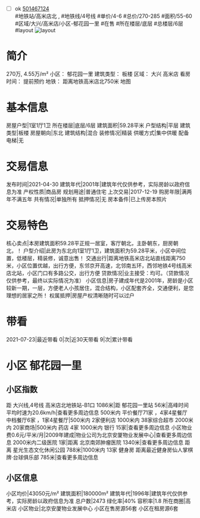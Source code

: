 - [ ] ok [501467124](https://bj.5i5j.com/ershoufang/501467124.html)  
 #地铁站/高米店北 ,  #地铁线/4号线
#单价/4-6 #总价/270-285 #面积/55-60   #区域/大兴/高米店/小区-郁花园一里 #在售 #所在楼层/底层 #总楼层/6层 #layout 
![layout](http://image2a.5i5j.com/bdir/layout/aca4e665613a4b85b24641344d2b4923.jpg_P5.jpg) 
# 简介 
 270万,  4.55万/m² 
小区： 郁花园一里
建筑类型： 板楼
区域： 大兴 高米店
看房时间： 提前预约
地铁： 距离地铁高米店北750米 地图
# 基本信息 
 房屋户型|1室1厅1卫
所在楼层|底层/6层
建筑面积|59.28平米
户型结构|平层
建筑类型|板楼
房屋朝向|东北
建筑结构|混合
装修情况|精装
供暖方式|集中供暖
配备电梯|无
# 交易信息 
 发布时间|2021-04-30
建筑年代|2001年|建筑年代仅供参考，实际房龄以政府信息为准
产权性质|商品房
规划用途|普通住宅
上次交易|2017-12-19
购房年限|满两年不满五年
共有情况|单独所有
抵押情况|无
房本备件|已上传房本照片
# 交易特色 
 核心卖点|本房建筑面积59.28平正规一居室，客厅朝北，主卧朝东，厨房朝北，！
户型介绍|此房为东北向1室1厅1卫，建筑面积为59.28平米，小区中间位置，低楼层，精装修，诚意出售！
交通出行|距离地铁高米店北站直线距离750米，小区位置优越，出行方便，东邻京开高速，北邻南五环，西邻地铁4号线高米店北站，小区门口有多路公交，出行方便
贷款情况|业主接受：均可。（贷款情况仅供参考，最终以实际情况为准）
小区信息|房子建成年代是2001年，房龄是小区较新一期，一层，方便老人小孩居住，混合结构，小区配套齐全，交通便利，是您理想的居家之所！
权属抵押|房屋产权清晰随时可以过户
# 带看 
 2021-07-23|最近带看	 0|次|近30天带看	 9|次|累计带看
# 小区 郁花园一里
## 小区指数 
 距 大兴线,4号线 高米店北地铁站-B1口 1086米|距 郁花园一里站 56米|高峰时间平均时速为20.6km/h|查看更多周边信息
500米内 平价餐厅71家 ，4家4星餐厅
中档餐厅6家 ，1家4星餐厅|500米内 2家便利店
1000米内 38家综合超市
2000米内 20家商场|500米内 药店 4家
1000米内 银行 15家|查看更多周边信息
小区物业费0.6元/平米/月|2009年建成|物业公司为北京安厦物业发展中心|查看更多周边信息
2000米内二级医院 1家|距离 北京南郊肿瘤医院  1340米|查看更多周边信息
距离 星光生态文化休闲公园 788米|1000米内 13家 健身房
距离最近健身房仙人掌棋牌·台球俱乐部 785米|查看更多周边信息
## 小区信息 
 小区均价|43050元/m²
建筑面积|180000m²
建筑年代|1996年|建筑年代仅供参考，实际房龄以政府信息为准
总户数|2473
绿化率|40%
容积率|1.8
所在商圈|高米店
小区物业|北京安厦物业发展中心
小区在售房源56套
小区在租房源6套
